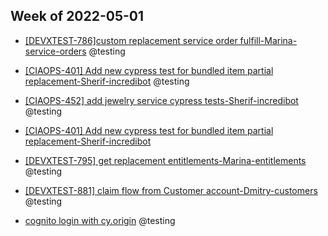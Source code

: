 ## Week of 2022-05-01

-   [[DEVXTEST-786]custom replacement service order fulfill-Marina-service-orders](https://github.com/helloextend/node-core/pull/9331) @testing
    
-   [[CIAOPS-401] Add new cypress test for bundled item partial replacement-Sherif-incredibot](https://github.com/helloextend/node-core/pull/9125#pullrequestreview-959507954) @testing
    
-   [[CIAOPS-452] add jewelry service cypress tests-Sherif-incredibot](https://github.com/helloextend/node-core/pull/9263/files) @testing
    
-   [[CIAOPS-401] Add new cypress test for bundled item partial replacement-Sherif-incredibot](https://github.com/helloextend/node-core/pull/9125)
    
-   [[DEVXTEST-795] get replacement entitlements-Marina-entitlements](https://github.com/helloextend/node-core/pull/9398/files) @testing
    
-   [[DEVXTEST-881] claim flow from Customer account-Dmitry-customers](https://github.com/helloextend/client/pull/3774) @testing
    
-   [cognito login with cy.origin](https://github.com/helloextend/client/pull/3839) @testing